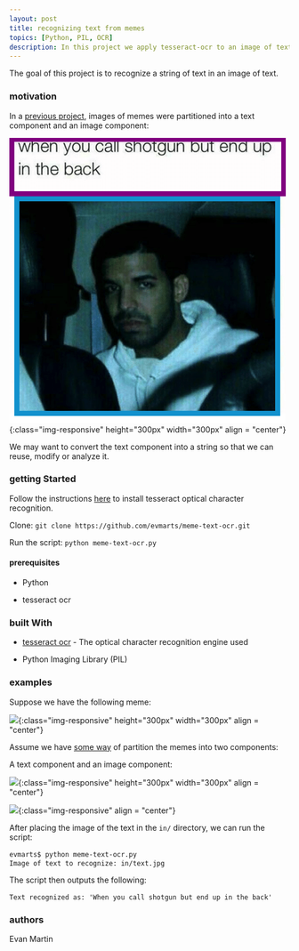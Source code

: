 ```yaml
---
layout: post
title: recognizing text from memes
topics: [Python, PIL, OCR]
description: In this project we apply tesseract-ocr to an image of text. The goal of this project is to create a component that can pipeline a resulting string to another application.
---
```


The goal of this project is to recognize a string of text in an image of text. 

### motivation

In a [previous project](https://github.com/evmarts/meme-cropper), images of memes were partitioned into a text component and an image component: 

![](img/figs/meme-text-ocr/sample/meme9_contours.jpg){:class="img-responsive" height="300px" width="300px" align = "center"}

We may want to convert the text component into a string so that we can reuse, modify or analyze it. 

### getting Started

Follow the instructions [here](https://github.com/tesseract-ocr/tesseract/wiki) to install tesseract optical character recognition.

Clone:
```git clone https://github.com/evmarts/meme-text-ocr.git```

Run the script:
```python meme-text-ocr.py```

#### prerequisites

- Python

- tesseract ocr

### built With

* [tesseract ocr](https://github.com/tesseract-ocr/tesseract) - The optical character recognition engine used

* Python Imaging Library (PIL)

### examples

Suppose we have the following meme:

![](img/figs/meme-text-ocr/sample/sample6.jpg){:class="img-responsive" height="300px" width="300px" align = "center"}

Assume we have [some way](https://github.com/evmarts/meme-cropper) of partition the memes into two components:

A text component and an image component:

![](img/figs/meme-text-ocr/pics/sample6pic.jpg){:class="img-responsive" height="300px" width="300px" align = "center"}

![](img/figs/meme-text-ocr/fig2.jpg){:class="img-responsive" align = "center"}

After placing the image of the text in the ```in/``` directory, we can run the script:

~~~
evmarts$ python meme-text-ocr.py
Image of text to recognize: in/text.jpg
~~~

The script then outputs the following: 

~~~
Text recognized as: 'When you call shotgun but end up in the back'
~~~

### authors

Evan Martin
